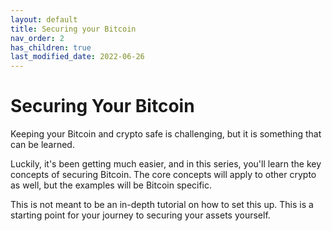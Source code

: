 ```yaml
---
layout: default
title: Securing your Bitcoin
nav_order: 2
has_children: true
last_modified_date: 2022-06-26
---
```


# Securing Your Bitcoin

Keeping your Bitcoin and crypto safe is challenging, but it is something that
can be learned.

Luckily, it's been getting much easier, and in this series, you'll learn
the key concepts of securing Bitcoin. The core concepts will apply to other
crypto as well, but the examples will be Bitcoin specific.

This is not meant to be an in-depth tutorial on how to set this up. This is
a starting point for your journey to securing your assets yourself.
